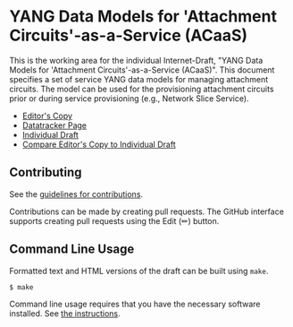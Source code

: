 # YANG Data Models for 'Attachment Circuits'-as-a-Service (ACaaS)

This is the working area for the individual Internet-Draft, "YANG Data Models for 'Attachment Circuits'-as-a-Service (ACaaS)". This document specifies a set of service YANG data models for managing attachment circuits. The model can be used for the provisioning attachment circuits prior or during service provisioning (e.g., Network Slice Service).

* [Editor's Copy](https://boucadair.github.io/attachment-circuit-model/#go.draft-boro-opsawg-teas-attachment-circuit.html)
* [Datatracker Page](https://datatracker.ietf.org/doc/draft-boro-opsawg-teas-attachment-circuit)
* [Individual Draft](https://datatracker.ietf.org/doc/html/draft-boro-opsawg-teas-attachment-circuit)
* [Compare Editor's Copy to Individual Draft](https://boucadair.github.io/attachment-circuit-model/#go.draft-boro-opsawg-teas-attachment-circuit.diff)


## Contributing

See the
[guidelines for contributions](https://github.com/boucadair/attachment-circuit-model/blob/main/CONTRIBUTING.md).

Contributions can be made by creating pull requests.
The GitHub interface supports creating pull requests using the Edit (✏) button.


## Command Line Usage

Formatted text and HTML versions of the draft can be built using `make`.

```sh
$ make
```

Command line usage requires that you have the necessary software installed.  See
[the instructions](https://github.com/martinthomson/i-d-template/blob/main/doc/SETUP.md).

